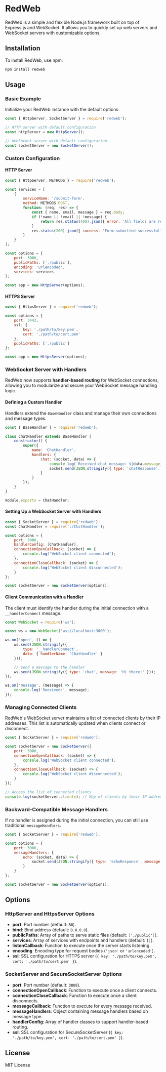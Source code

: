 # RedWeb

RedWeb is a simple and flexible Node.js framework built on top of Express.js and WebSocket. It allows you to quickly set up web servers and WebSocket servers with customizable options.

## Installation

To install RedWeb, use npm:

```bash
npm install redweb
```

## Usage

### Basic Example

Initialize your RedWeb instance with the default options:

```javascript
const { HttpServer, SocketServer } = require('redweb');

// HTTP server with default configuration
const httpServer = new HttpServer();

// WebSocket server with default configuration
const socketServer = new SocketServer();
```

### Custom Configuration

#### HTTP Server

```javascript
const { HttpServer, METHODS } = require('redweb');

const services = [
    {
        serviceName: '/submit-form',
        method: METHODS.POST,
        function: (req, res) => {
            const { name, email, message } = req.body;
            if (!name || !email || !message) {
                return res.status(400).json({ error: 'All fields are required' });
            }
            res.status(200).json({ success: 'Form submitted successfully' });
        }
    }
];

const options = {
    port: 3000,
    publicPaths: ['./public'],
    encoding: 'urlencoded',
    services: services
};

const app = new HttpServer(options);
```

#### HTTPS Server

```javascript
const { HttpsServer } = require('redweb');

const options = {
    port: 3443,
    ssl: {
        key: './path/to/key.pem',
        cert: './path/to/cert.pem'
    },
    publicPaths: ['./public']
};

const app = new HttpsServer(options);
```

### WebSocket Server with Handlers

RedWeb now supports **handler-based routing** for WebSocket connections, allowing you to modularize and secure your WebSocket message handling logic.

#### Defining a Custom Handler

Handlers extend the `BaseHandler` class and manage their own connections and message types.

```javascript
const { BaseHandler } = require('redweb');

class ChatHandler extends BaseHandler {
    constructor() {
        super({
            name: 'ChatHandler',
            handlers: {
                chat: (socket, data) => {
                    console.log(`Received chat message: ${data.message}`);
                    socket.send(JSON.stringify({ type: 'chatResponse', message: 'Hello!' }));
                }
            }
        });
    }
}

module.exports = ChatHandler;
```

#### Setting Up a WebSocket Server with Handlers

```javascript
const { SocketServer } = require('redweb');
const ChatHandler = require('./ChatHandler');

const options = {
    port: 3000,
    handlerConfig: [ChatHandler],
    connectionOpenCallback: (socket) => {
        console.log('WebSocket client connected');
    },
    connectionCloseCallback: (socket) => {
        console.log('WebSocket client disconnected');
    }
};

const socketServer = new SocketServer(options);
```

#### Client Communication with a Handler

The client must identify the handler during the initial connection with a `__handlerConnect` message.

```javascript
const WebSocket = require('ws');

const ws = new WebSocket('ws://localhost:3000');

ws.on('open', () => {
    ws.send(JSON.stringify({
        type: '__handlerConnect',
        data: { handlerName: 'ChatHandler' }
    }));

    // Send a message to the handler
    ws.send(JSON.stringify({ type: 'chat', message: 'Hi there!' }));
});

ws.on('message', (message) => {
    console.log('Received:', message);
});
```

### Managing Connected Clients

RedWeb's WebSocket server maintains a list of connected clients by their IP addresses. This list is automatically updated when clients connect or disconnect.

```javascript
const { SocketServer } = require('redweb');

const socketServer = new SocketServer({
    port: 3000,
    connectionOpenCallback: (socket) => {
        console.log('WebSocket client connected');
    },
    connectionCloseCallback: (socket) => {
        console.log('WebSocket client disconnected');
    }
});

// Access the list of connected clients
console.log(socketServer.clients); // Map of clients by their IP addresses
```

### Backward-Compatible Message Handlers

If no handler is assigned during the initial connection, you can still use traditional `messageHandlers`.

```javascript
const { SocketServer } = require('redweb');

const options = {
    port: 3000,
    messageHandlers: {
        echo: (socket, data) => {
            socket.send(JSON.stringify({ type: 'echoResponse', message: data.message }));
        }
    }
};

const socketServer = new SocketServer(options);
```

## Options

### HttpServer and HttpsServer Options

- **port**: Port number (default: `80`).
- **bind**: Bind address (default: `0.0.0.0`).
- **publicPaths**: Array of paths to serve static files (default: `['./public']`).
- **services**: Array of services with endpoints and handlers (default: `[]`).
- **listenCallback**: Function to execute once the server starts listening.
- **encoding**: Encoding type for request bodies (`'json'` or `'urlencoded'`).
- **ssl**: SSL configuration for HTTPS server (`{ key: './path/to/key.pem', cert: './path/to/cert.pem' }`).

### SocketServer and SecureSocketServer Options

- **port**: Port number (default: `3000`).
- **connectionOpenCallback**: Function to execute once a client connects.
- **connectionCloseCallback**: Function to execute once a client disconnects.
- **messageCallback**: Function to execute for every message received.
- **messageHandlers**: Object containing message handlers based on message type.
- **handlerConfig**: Array of handler classes to support handler-based routing.
- **ssl**: SSL configuration for SecureSocketServer (`{ key: './path/to/key.pem', cert: './path/to/cert.pem' }`).

## License

MIT License